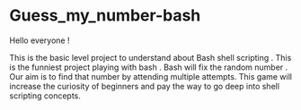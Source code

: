 # Guess_my_number-bash

Hello everyone !

   This is the basic level project to understand about Bash shell scripting . This is the funniest project playing with bash . Bash will fix the random number . Our aim is to find that number by attending multiple attempts.
   This game will increase the curiosity of beginners and pay the way to go deep into shell scripting concepts.
